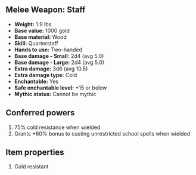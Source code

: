 ## Melee Weapon: Staff
- **Weight:** 1.9 lbs
- **Base value:** 1000 gold
- **Base material:** Wood
- **Skill:** Quarterstaff
- **Hands to use:** Two-handed
- **Base damage - Small:** 2d4 (avg 5.0)
- **Base damage - Large:** 2d4 (avg 5.0)
- **Extra damage:** 3d6 (avg 10.5)
- **Extra damage type:** Cold
- **Enchantable:** Yes
- **Safe enchantable level:** +15 or below
- **Mythic status:** Cannot be mythic
## Conferred powers
1. 75% cold resistance when wielded
2. Grants +60% bonus to casting unrestricted school spells when wielded
## Item properties
1. Cold resistant

